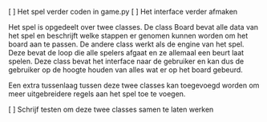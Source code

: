 [ ] Het spel verder coden in game.py
[ ] Het interface verder afmaken


Het spel is opgedeelt over twee classes. De class Board bevat alle data van het spel en beschrijft welke stappen er genomen kunnen worden om het board aan te passen. De andere class werkt als de engine van het spel. Deze bevat de loop die alle spelers afgaat en ze allemaal een beurt laat spelen. Deze class bevat het interface naar de gebruiker en kan dus de gebruiker op de hoogte houden van alles wat er op het board gebeurd.

Een extra tussenlaag tussen deze twee classes kan toegevoegd worden om meer uitgebreidere regels aan het spel toe te voegen.

[ ] Schrijf testen om deze twee classes samen te laten werken